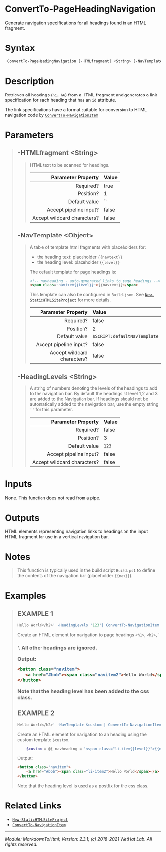﻿# ConvertTo-PageHeadingNavigation

Generate navigation specifications for all headings found in an HTML fragment.

# Syntax
```PowerShell
 ConvertTo-PageHeadingNavigation [-HTMLfragment] <String> [-NavTemplate] <Object> [-HeadingLevels] <String>  [<CommonParameters>] 
```


# Description


Retrieves all headings (`h1`.. `h6`) from a HTML fragment and generates a link
specification for each heading that has an `id` attribute.

The link specifications have a format suitable for conversion to HTML
navigation code by [`ConvertTo-NavigationItem`](ConvertTo-NavigationItem.md)





# Parameters

<blockquote>



## -HTMLfragment \<String\>

<blockquote>

HTML text to be scanned for headings.

Parameter Property         | Value
--------------------------:|:----------
Required?                  | true
Position?                  | 1
Default value              | ``
Accept pipeline input?     | false
Accept wildcard characters?| false

</blockquote>
 

## -NavTemplate \<Object\>

<blockquote>

A table of template html fragments with placeholders for:
* the heading text: placeholder `{{navtext}}`
* the heading level: placeholder `{{level}}`

The default template for page headings is:

~~~ html
<!-- navheading - auto-generated links to page headings -->
<span class="navitem{{level}}">{{navtext}}</span>
~~~

This template can also be configured in `Build.json`. See [`New-StaticHTMLSiteProject`](New-StaticHTMLSiteProject.md) for more
details.

Parameter Property         | Value
--------------------------:|:----------
Required?                  | false
Position?                  | 2
Default value              | `$SCRIPT:defaultNavTemplate`
Accept pipeline input?     | false
Accept wildcard characters?| false

</blockquote>
 

## -HeadingLevels \<String\>

<blockquote>

A string of numbers denoting the levels of the headings to add to the navigation
bar. By default the headings at level 1,2 and 3 are added to the Navigation bar.
If headings should not be automatically added to the navigation bar, use the
empty string `''` for this parameter.

Parameter Property         | Value
--------------------------:|:----------
Required?                  | false
Position?                  | 3
Default value              | `123`
Accept pipeline input?     | false
Accept wildcard characters?| false

</blockquote>


</blockquote>


# Inputs
None. This function does not read from a pipe.


# Outputs
HTML elements representing navigation links to headings on the input HTML
fragment for use in a vertical navigation bar.

# Notes

<blockquote>

This function is typically used in the build script `Build.ps1` to define
the contents of the navigation bar (placeholder `{{nav}}`).

</blockquote>

# Examples

<blockquote>


## EXAMPLE 1

```PowerShell
Hello World</h2>' -HeadingLevels '123'| ConvertTo-NavigationItem
```


Create an HTML element for navigation to page headings `<h1>`, `<h2>`, '<h3>'.
All other headings are ignored.

Output:

~~~ HTML
<button class="navitem">
   <a href="#bob"><span class="navitem2">Hello World</span></a>
</button>
~~~

Note that the heading level has been added to the css class.











 
## EXAMPLE 2

```PowerShell
Hello World</h2>' -NavTemplate $custom | ConvertTo-NavigationItem
```


Create an HTML element for navigation to an heading using the custom template `$custom`.

~~~ PowerShell
    $custom = @{ navheading = '<span class="li-item{{level}}">{{navtext}}</span>'}
~~~

Output:

~~~ HTML
<button class="navitem">
    <a href="#bob"><span class="li-item2">Hello World</span></a>
</button>
~~~

Note that the heading level is used as a postfix for the css class.













</blockquote>

# Related Links

* [`New-StaticHTMLSiteProject`](New-StaticHTMLSiteProject.md) 
* [`ConvertTo-NavigationItem`](ConvertTo-NavigationItem.md)

---

<cite>Module: MarkdownToHtml; Version: 2.3.1; (c) 2018-2021 WetHat Lab. All rights reserved.</cite>
